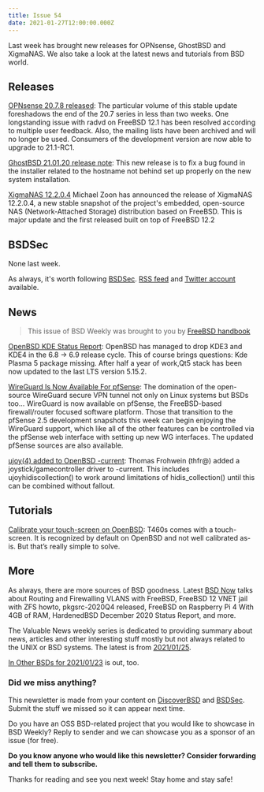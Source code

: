 ```yaml
---
title: Issue 54
date: 2021-01-27T12:00:00.000Z
---
```


Last week has brought new releases for OPNsense, GhostBSD and XigmaNAS. We also take a look at the latest news and tutorials from BSD world.  

<!-- more -->

## Releases

[OPNsense 20.7.8 released](https://forum.opnsense.org/index.php?topic=20984.0): The particular volume of this stable update foreshadows the end of the 20.7 series in less than two weeks. One longstanding issue with radvd on FreeBSD 12.1 has been resolved according to multiple user feedback. Also, the mailing lists have been archived and will no longer be used. Consumers of the development version are now able to upgrade to 21.1-RC1.

[GhostBSD 21.01.20 release note](https://ghostbsd.org/21.01.20_release_notes?utm_source=bsdweekly): This new release is to fix a bug found in the installer related to the hostname not behind set up properly on the new system installation.

[XigmaNAS 12.2.0.4](https://distrowatch.com/11136?utm_source=bsdweekly) Michael Zoon has announced the release of XigmaNAS 12.2.0.4, a new stable snapshot of the project's embedded, open-source NAS (Network-Attached Storage) distribution based on FreeBSD. This is major update and the first released built on top of FreeBSD 12.2

## BSDSec

None last week.  

As always, it's worth following [BSDSec](https://bsdsec.net). [RSS feed](https://bsdsec.net/articles.atom) and [Twitter account](https://twitter.com/bsdsec) available.

## News

> This issue of BSD Weekly was brought to you by [FreeBSD handbook](https://docs.freebsd.org/en/books/handbook/)

[OpenBSD KDE Status Report](https://www.sizeofvoid.org/posts/2021-01-23-openbsd-kde-status-report/?utm_source=bsdweekly): OpenBSD has managed to drop KDE3 and KDE4 in the 6.8 -> 6.9 release cycle. This of course brings questions: Kde Plasma 5 package missing. After half a year of work,Qt5 stack has been now updated to the last LTS version 5.15.2.

[WireGuard Is Now Available For pfSense](https://www.phoronix.com/scan.php?page=news_item&px=WireGuard-pfSense-Introduced&utm_source=bsdweekly): The domination of the open-source WireGuard secure VPN tunnel not only on Linux systems but BSDs too... WireGuard is now available on pfSense, the FreeBSD-based firewall/router focused software platform. Those that transition to the pfSense 2.5 development snapshots this week can begin enjoying the WireGuard support, which like all of the other features can be controlled via the pfSense web interface with setting up new WG interfaces. The updated pfSense sources are also available.

[ujoy(4) added to OpenBSD -current](https://undeadly.org/cgi?action=article;sid=20210123115934&utm_source=bsdweekly): Thomas Frohwein (thfr@) added a joystick/gamecontroller driver to -current. This includes ujoyhidiscollection() to work around limitations of hidis_collection() until this can be combined without fallout.

## Tutorials

[Calibrate your touch-screen on OpenBSD](https://www.tumfatig.net/20210122/calibrate-your-touch-screen-on-openbsd/?utm_source=bsdweekly): T460s comes with a touch-screen. It is recognized by default on OpenBSD and not well calibrated as-is. But that’s really simple to solve.

## More

As always, there are more sources of BSD goodness. Latest [BSD Now](https://www.bsdnow.tv/386?utm_source=bsdweekly) talks about Routing and Firewalling VLANS with FreeBSD, FreeBSD 12 VNET jail with ZFS howto, pkgsrc-2020Q4 released, FreeBSD on Raspberry Pi 4 With 4GB of RAM, HardenedBSD December 2020 Status Report, and more.

The Valuable News weekly series is dedicated to providing summary about news, articles and other interesting stuff mostly but not always related to the UNIX or BSD systems. The latest is from [2021/01/25](https://vermaden.wordpress.com/2021/01/25/valuable-news-2021-01-25/?utm_source=bsdweekly).

[In Other BSDs for 2021/01/23](https://www.dragonflydigest.com/2021/01/23/25370.html?utm_source=bsdweekly) is out, too.

### Did we miss anything?

This newsletter is made from your content on [DiscoverBSD](https://discoverbsd.com) and [BSDSec](https://bsdsec.net). Submit the stuff we missed so it can appear next time.

Do you have an OSS BSD-related project that you would like to showcase in BSD Weekly? Reply to sender and we can showcase you as a sponsor of an issue (for free).

**Do you know anyone who would like this newsletter? Consider forwarding and tell them to subscribe.**

Thanks for reading and see you next week! Stay home and stay safe!
